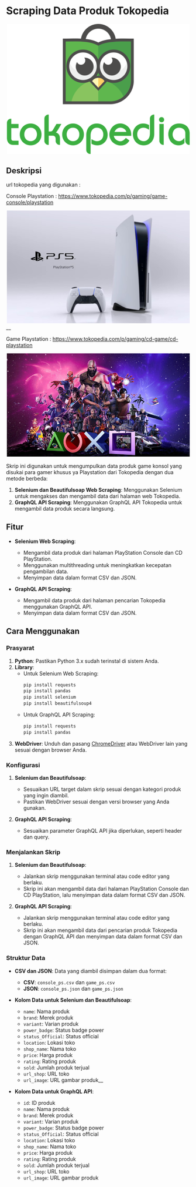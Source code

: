 # Scraping Data Produk Tokopedia

<div style="text-align: center;">
    <img src="./images/Tokped.png" alt="Architecture Overview" width="500"/>
</div>

## Deskripsi

url tokopedia yang digunakan :

Console Playstation : https://www.tokopedia.com/p/gaming/game-console/playstation

<div style="text-align: center;">
    <img src="./images/PS.jpg" alt="Architecture Overview" width="500"/>
</div>
__

Game Playstation    : https://www.tokopedia.com/p/gaming/cd-game/cd-playstation

<div style="text-align: center;">
    <img src="./images/game.jpg" alt="Architecture Overview" width="500"/>
</div>

Skrip ini digunakan untuk mengumpulkan data produk game konsol yang disukai para gamer khusus ya Playstation dari Tokopedia dengan dua metode berbeda:

1. **Selenium dan Beautifulsoap Web Scraping**: Menggunakan Selenium untuk mengakses dan mengambil data dari halaman web Tokopedia.
2. **GraphQL API Scraping**: Menggunakan GraphQL API Tokopedia untuk mengambil data produk secara langsung.

## Fitur

- **Selenium Web Scraping**:
  - Mengambil data produk dari halaman PlayStation Console dan CD PlayStation.
  - Menggunakan multithreading untuk meningkatkan kecepatan pengambilan data.
  - Menyimpan data dalam format CSV dan JSON.
  
- **GraphQL API Scraping**:
  - Mengambil data produk dari halaman pencarian Tokopedia menggunakan GraphQL API.
  - Menyimpan data dalam format CSV dan JSON.

## Cara Menggunakan

### Prasyarat

1. **Python**: Pastikan Python 3.x sudah terinstal di sistem Anda.
2. **Library**:
   - Untuk Selenium Web Scraping:
     ```bash
     pip install requests
     pip install pandas
     pip install selenium
     pip install beautifulsoup4
     ```
   - Untuk GraphQL API Scraping:
     ```bash
     pip install requests
     pip install pandas
     ```
3. **WebDriver**: Unduh dan pasang [ChromeDriver](https://sites.google.com/chromium.org/driver/) atau WebDriver lain yang sesuai dengan browser Anda.

### Konfigurasi

1. **Selenium dan Beautifulsoap**:
   - Sesuaikan URL target dalam skrip sesuai dengan kategori produk yang ingin diambil.
   - Pastikan WebDriver sesuai dengan versi browser yang Anda gunakan.

2. **GraphQL API Scraping**:
   - Sesuaikan parameter GraphQL API jika diperlukan, seperti header dan query.

### Menjalankan Skrip

1. **Selenium dan Beautifulsoap**:
   - Jalankan skrip menggunakan terminal atau code editor yang berlaku.
   - Skrip ini akan mengambil data dari halaman PlayStation Console dan CD PlayStation, lalu menyimpan data dalam format CSV dan JSON.

2. **GraphQL API Scraping**:
   - Jalankan skrip menggunakan terminal atau code editor yang berlaku.
   - Skrip ini akan mengambil data dari pencarian produk Tokopedia dengan GraphQL API dan menyimpan data dalam format CSV dan JSON.

### Struktur Data

- **CSV dan JSON**: Data yang diambil disimpan dalam dua format:
  - **CSV**: `console_ps.csv` dan `game_ps.csv`
  - **JSON**: `console_ps.json` dan `game_ps.json`

- **Kolom Data untuk Selenium dan Beautifulsoap**:
  - `name`: Nama produk
  - `brand`: Merek produk
  - `variant`: Varian produk
  - `power_badge`: Status badge power
  - `status_Official`: Status official
  - `location`: Lokasi toko
  - `shop_name`: Nama toko
  - `price`: Harga produk
  - `rating`: Rating produk
  - `sold`: Jumlah produk terjual
  - `url_shop`: URL toko
  - `url_image`: URL gambar produk__

- **Kolom Data untuk GraphQL API**:
  - `id`: ID produk
  - `name`: Nama produk
  - `brand`: Merek produk
  - `variant`: Varian produk
  - `power_badge`: Status badge power
  - `status_Official`: Status official
  - `location`: Lokasi toko
  - `shop_name`: Nama toko
  - `price`: Harga produk
  - `rating`: Rating produk
  - `sold`: Jumlah produk terjual
  - `url_shop`: URL toko
  - `url_image`: URL gambar produk
